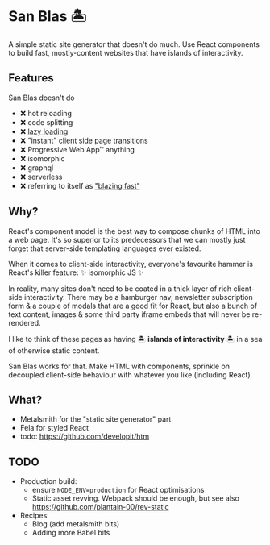 # San Blas 🏝

A simple static site generator that doesn't do much. Use React components to build fast, mostly-content websites that have islands of interactivity.

## Features

San Blas doesn't do

- ❌ hot reloading
- ❌ code splitting
- ❌ [lazy loading](https://www.bensmithett.com/an-argument-against-lazy-loading/)
- ❌ "instant" client side page transitions
- ❌ Progressive Web App™ anything
- ❌ isomorphic
- ❌ graphql
- ❌ serverless
- ❌ referring to itself as ["blazing fast"](https://github.com/search?q=blazing+fast)

## Why?

React's component model is the best way to compose chunks of HTML into a web page. It's so superior to its predecessors that we can mostly just forget that server-side templating languages ever existed.

When it comes to client-side interactivity, everyone's favourite hammer is React's killer feature: ✨ isomorphic JS ✨

In reality, many sites don't need to be coated in a thick layer of rich client-side interactivity. There may be a hamburger nav, newsletter subscription form & a couple of modals that are a good fit for React, but also a bunch of text content, images & some third party iframe embeds that will never be re-rendered.

I like to think of these pages as having 🏝 **islands of interactivity** 🏝 in a sea of otherwise static content.

San Blas works for that. Make HTML with components, sprinkle on decoupled client-side behaviour with whatever you like (including React).

## What?

- Metalsmith for the "static site generator" part
- Fela for styled React
- todo: https://github.com/developit/htm

## TODO

- Production build:
  - ensure `NODE_ENV=production` for React optimisations
  - Static asset revving. Webpack should be enough, but see also https://github.com/plantain-00/rev-static
- Recipes:
  - Blog (add metalsmith bits)
  - Adding more Babel bits
